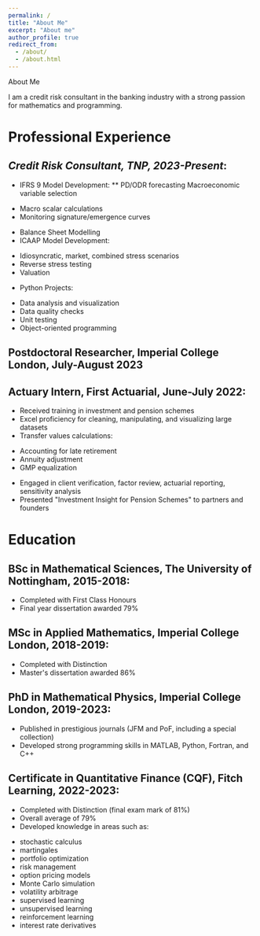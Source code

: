 ```yaml
---
permalink: /
title: "About Me"
excerpt: "About me"
author_profile: true
redirect_from: 
  - /about/
  - /about.html
---
```


About Me

I am a credit risk consultant in the banking industry with a strong passion for mathematics and programming.

# Professional Experience

## _Credit Risk Consultant, TNP, 2023-Present_:

* IFRS 9 Model Development:
** PD/ODR forecasting
  Macroeconomic variable selection
- Macro scalar calculations
- Monitoring signature/emergence curves
* Balance Sheet Modelling
* ICAAP Model Development:
- Idiosyncratic, market, combined stress scenarios
- Reverse stress testing
- Valuation
* Python Projects:
- Data analysis and visualization
- Data quality checks
- Unit testing
- Object-oriented programming

## Postdoctoral Researcher, Imperial College London, July-August 2023

## Actuary Intern, First Actuarial, June-July 2022:

* Received training in investment and pension schemes
* Excel proficiency for cleaning, manipulating, and visualizing large datasets
* Transfer values calculations:
- Accounting for late retirement
- Annuity adjustment
- GMP equalization
* Engaged in client verification, factor review, actuarial reporting, sensitivity analysis
* Presented "Investment Insight for Pension Schemes" to partners and founders

# Education

## BSc in Mathematical Sciences, The University of Nottingham, 2015-2018:

* Completed with First Class Honours
* Final year dissertation awarded 79%

## MSc in Applied Mathematics, Imperial College London, 2018-2019:

* Completed with Distinction
* Master's dissertation awarded 86%

## PhD in Mathematical Physics, Imperial College London, 2019-2023:

* Published in prestigious journals (JFM and PoF, including a special collection)
* Developed strong programming skills in MATLAB, Python, Fortran, and C++

## Certificate in Quantitative Finance (CQF), Fitch Learning, 2022-2023:

* Completed with Distinction (final exam mark of 81%)
* Overall average of 79%
* Developed knowledge in areas such as:
- stochastic calculus
- martingales
- portfolio optimization
- risk management
- option pricing models
- Monte Carlo simulation
- volatility arbitrage
- supervised learning
- unsupervised learning
- reinforcement learning
- interest rate derivatives
